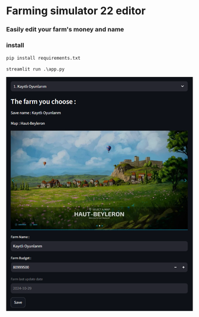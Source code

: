 # Farming simulator 22 editor

### Easily edit your farm's money and name 

### install 

```
pip install requirements.txt
```

```
streamlit run .\app.py
```

![Preview](images/preview_2.png)
